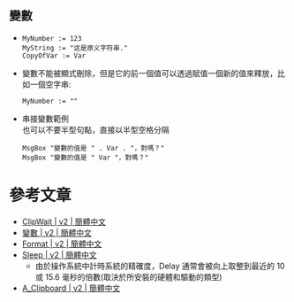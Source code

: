 ## 變數
- 
  ```ahk
  MyNumber := 123
  MyString := "这是原义字符串."
  CopyOfVar := Var
  ```
- 變數不能被顯式刪除，但是它的前一個值可以透過賦值一個新的值來釋放，比如一個空字串:
  ```ahk
  MyNumber := ""
  ```
- 串接變數範例  
  也可以不要半型句點，直接以半型空格分隔
  ```ahk
  MsgBox "變數的值是 " . Var . "，對嗎？"
  MsgBox "變數的值是 " Var "，對嗎？"
  ```

# 參考文章
- [ClipWait | v2 | 簡體中文](https://wyagd001.github.io/v2/docs/lib/ClipWait.htm)
- [變數 | v2 | 簡體中文](https://wyagd001.github.io/v2/docs/Variables.htm)
- [Format | v2 | 簡體中文](https://wyagd001.github.io/v2/docs/lib/Format.htm)
- [Sleep | v2 | 簡體中文](https://wyagd001.github.io/v2/docs/lib/Sleep.htm)
  - 由於操作系統中計時系統的精確度，Delay 通常會被向上取整到最近的 10 或 15.6 毫秒的倍數(取決於所安裝的硬體和驅動的類型)
- [A_Clipboard | v2 | 簡體中文](https://wyagd001.github.io/v2/docs/lib/A_Clipboard.htm)
